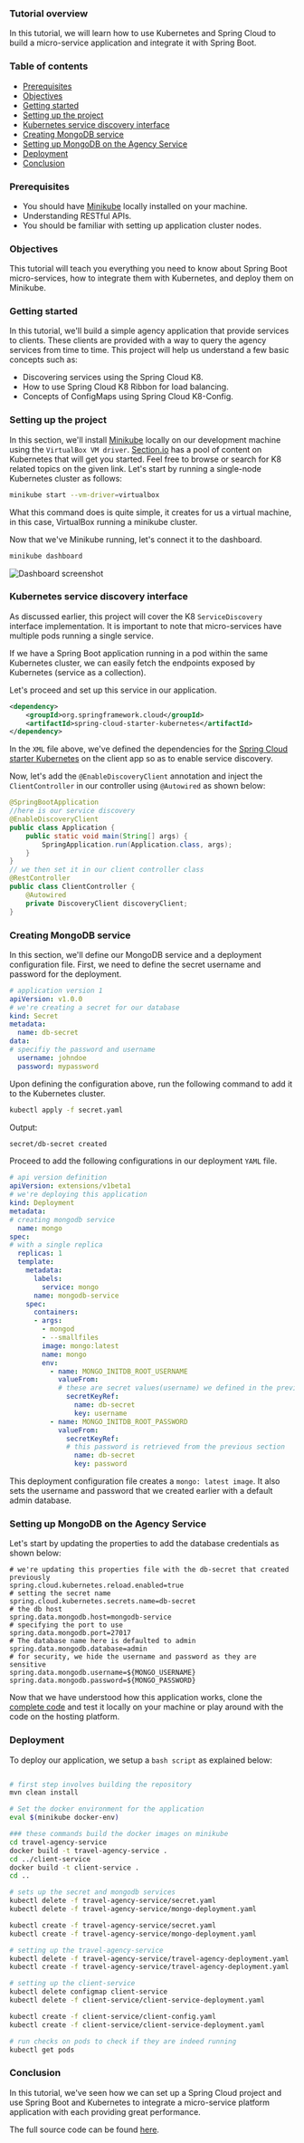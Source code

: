 ### Tutorial overview
In this tutorial, we will learn how to use Kubernetes and Spring Cloud to build a micro-service application and integrate it with Spring Boot.

### Table of contents
  - [Prerequisites](#prerequisites)
  - [Objectives](#objectives)
  - [Getting started](#getting-started)
  - [Setting up the project](#setting-up-the-project)
  - [Kubernetes service discovery interface](#kubernetes-service-discovery-interface)
  - [Creating MongoDB service](#creating-mongodb-service)
  - [Setting up MongoDB on the Agency Service](#setting-up-mongodb-on-the-agency-service)
  - [Deployment](#deployment)
  - [Conclusion](#conclusion)

### Prerequisites
- You should have [Minikube](https://minikube.sigs.k8s.io/docs/start/) locally installed on your machine.
- Understanding RESTful APIs.
- You should be familiar with setting up application cluster nodes.

### Objectives
This tutorial will teach you everything you need to know about Spring Boot micro-services, how to integrate them with Kubernetes, and deploy them on Minikube.  

### Getting started
In this tutorial, we'll build a simple agency application that provide services to clients. These clients are provided with a way to query the agency services from time to time. This project will help us understand a few basic concepts such as:

- Discovering services using the Spring Cloud K8.
- How to use Spring Cloud K8 Ribbon for load balancing.
- Concepts of ConfigMaps using Spring Cloud K8-Config.

### Setting up the project
In this section, we'll install [Minikube](https://minikube.sigs.k8s.io/docs/start/) locally on our development machine using the `VirtualBox VM driver`. [Section.io](https://www.section.io/engineering-education/introduction-to-kubernetes/) has a pool of content on Kubernetes that will get you started. Feel free to browse or search for K8 related topics on the given link.
Let's start by running a single-node Kubernetes cluster as follows: 

```bash
minikube start --vm-driver=virtualbox
```

What this command does is quite simple, it creates for us a virtual machine, in this case, VirtualBox running a minikube cluster.  

Now that we've Minikube running, let's connect it to the dashboard.  

```bash
minikube dashboard
```

![Dashboard screenshot](/engineering-education/spring-cloud-k8/dashboard.png)

### Kubernetes service discovery interface
As discussed earlier, this project will cover the K8 `ServiceDiscovery` interface implementation. It is important to note that micro-services have multiple pods running a single service.

If we have a Spring Boot application running in a pod within the same Kubernetes cluster, we can easily fetch the endpoints exposed by Kubernetes (service as a collection).

Let's proceed and set up this service in our application.

```xml
<dependency>
    <groupId>org.springframework.cloud</groupId>
    <artifactId>spring-cloud-starter-kubernetes</artifactId>
</dependency>
```

In the `XML` file above, we've defined the dependencies for the [Spring Cloud starter Kubernetes](https://search.maven.org/search?q=g:org.springframework.cloud%20a:spring-cloud-starter-kubernetes) on the client app so as to enable service discovery.

Now, let's add the `@EnableDiscoveryClient` annotation and inject the `ClientController` in our controller using `@Autowired` as shown below:

```java
@SpringBootApplication
//here is our service discovery
@EnableDiscoveryClient
public class Application {
    public static void main(String[] args) {
        SpringApplication.run(Application.class, args);
    }
}
// we then set it in our client controller class
@RestController
public class ClientController {
    @Autowired
    private DiscoveryClient discoveryClient;
}
```

### Creating MongoDB service
In this section, we'll define our MongoDB service and a deployment configuration file. First, we need to define the secret username and password for the deployment.

```yml
# application version 1
apiVersion: v1.0.0
# we're creating a secret for our database
kind: Secret
metadata:
  name: db-secret
data:
# specifiy the password and username
  username: johndoe
  password: mypassword

```

Upon defining the configuration above, run the following command to add it to the Kubernetes cluster.

```bash
kubectl apply -f secret.yaml
```

Output:  

```bash
secret/db-secret created
```

Proceed to add the following configurations in our deployment `YAML` file.   

```yml
# api version definition
apiVersion: extensions/v1beta1
# we're deploying this application
kind: Deployment
metadata:
# creating mongodb service
  name: mongo
spec:
# with a single replica
  replicas: 1
  template:
    metadata:
      labels:
        service: mongo
      name: mongodb-service
    spec:
      containers:
      - args:
        - mongod
        - --smallfiles
        image: mongo:latest
        name: mongo
        env:
          - name: MONGO_INITDB_ROOT_USERNAME
            valueFrom:
            # these are secret values(username) we defined in the previous section
              secretKeyRef:
                name: db-secret
                key: username
          - name: MONGO_INITDB_ROOT_PASSWORD
            valueFrom:
              secretKeyRef:
              # this password is retrieved from the previous section
                name: db-secret
                key: password
```

This deployment configuration file creates a `mongo: latest image`. It also sets the username and password that we created earlier with a default admin database.

### Setting up MongoDB on the Agency Service
Let's start by updating the properties to add the database credentials as shown below:

```properties
# we're updating this properties file with the db-secret that created previously
spring.cloud.kubernetes.reload.enabled=true
# setting the secret name
spring.cloud.kubernetes.secrets.name=db-secret
# the db host
spring.data.mongodb.host=mongodb-service
# specifying the port to use
spring.data.mongodb.port=27017
# The database name here is defaulted to admin
spring.data.mongodb.database=admin
# for security, we hide the username and password as they are sensitive
spring.data.mongodb.username=${MONGO_USERNAME}
spring.data.mongodb.password=${MONGO_PASSWORD}
```

Now that we have understood how this application works, clone the [complete code](https://replit.com/@odiwuoramos/spring-cloud) and test it locally on your machine or play around with the code on the hosting platform.

### Deployment
To deploy our application, we setup a `bash script` as explained below:  

```bash

# first step involves building the repository
mvn clean install

# Set the docker environment for the application
eval $(minikube docker-env)

### these commands build the docker images on minikube
cd travel-agency-service
docker build -t travel-agency-service .
cd ../client-service
docker build -t client-service .
cd ..

# sets up the secret and mongodb services
kubectl delete -f travel-agency-service/secret.yaml
kubectl delete -f travel-agency-service/mongo-deployment.yaml

kubectl create -f travel-agency-service/secret.yaml
kubectl create -f travel-agency-service/mongo-deployment.yaml

# setting up the travel-agency-service
kubectl delete -f travel-agency-service/travel-agency-deployment.yaml
kubectl create -f travel-agency-service/travel-agency-deployment.yaml

# setting up the client-service
kubectl delete configmap client-service
kubectl delete -f client-service/client-service-deployment.yaml

kubectl create -f client-service/client-config.yaml
kubectl create -f client-service/client-service-deployment.yaml

# run checks on pods to check if they are indeed running
kubectl get pods

```

### Conclusion
In this tutorial, we've seen how we can set up a Spring Cloud project and use Spring Boot and Kubernetes to integrate a micro-service platform application with each providing great performance.

The full source code can be found [here](https://replit.com/@odiwuoramos/spring-cloud#kubernetes-guide/client-service/client-config.yaml).
